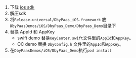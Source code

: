 
1. 下载  [ios sdk]( https://sdk.duobeiyun.net/ios/sdk/1.0.0-3/DbyPaas_iOS.zip)
2. 解压sdk
3. 将`Release-universal/DbyPaas_iOS.framework` 放`DbyPaasDemos/iOS/DbyPaas_Demo/DbyPaas_Demo`目录下
4. 替换 AppId 和 AppKey 
    - swift demo 替换`KeyCenter.swift`文件里的`AppId`和`AppKey`。
    - OC demo 替换 `DbyConfig.h` 文件里的`AppId`和`AppKey`。
5. 在`DbyPaasDemos/iOS/DbyPaas_Demo`执行`pod install`


